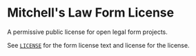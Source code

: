 # Mitchell's Law Form License

A permissive public license for open legal form projects.

See [`LICENSE`](./LICENSE) for the form license text and license for the license.
